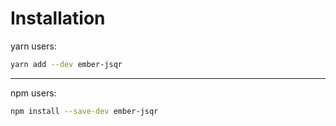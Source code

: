 # Installation

yarn users:
```bash
yarn add --dev ember-jsqr
```

------------------------------------

npm users:
```bash
npm install --save-dev ember-jsqr
```
